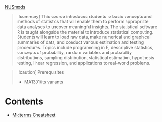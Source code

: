 [NUSmods](https://nusmods.com/courses/ST1131)

> [!summary] 
> This course introduces students to basic concepts and methods of statistics that will enable them to perform appropriate data analyses to uncover meaningful insights. The statistical software R is taught alongside the material to introduce statistical computing. Students will learn to load raw data, make numerical and graphical summaries of data, and conduct various estimation and testing procedures. Topics include programming in R, descriptive statistics, concepts of probability, random variables and probability distributions, sampling distribution, statistical estimation, hypothesis testing, linear regression, and applications to real-world problems.

> [!caution] Prerequisites
> - MA1301/its variants

# Contents
- [Midterms Cheatsheet](midterms%20cheatsheet/Midterms%20Cheatsheet.md)